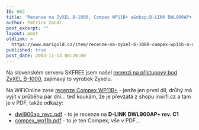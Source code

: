 ```yaml
---
ID: 663
title: 'Recenze na ZyXEL B-1000, Compex WP11B+ a&nbsp;D-LINK DWL900AP+'
author: Patrick Zandl
post_excerpt: ""
layout: post
oldlink: >
  https://www.marigold.cz/item/recenze-na-zyxel-b-1000-compex-wp11b-a-d-link-dwl900ap
published: true
post_date: 2003-11-13 08:20:00
---
```

<p>
Na slovenském serveru SKFREE jsem našel <A href="http://www.skfree.net/modules.php?op=modload&amp;name=News&amp;file=article&amp;sid=109" target=_blank>recenzi na přístupový bod ZyXEL B-1000</A>, zajímavý to výrobek Zyxelu. </p>

<p>
Na WiFiOnline zase <A href="http://www.elity.cz/wifi/wifionline/view.php?cisloclanku=2003111201"><SPAN class=clanadpis>recenze Compex WP11B+</SPAN></A>&#160;- jenže jen první díl, drůhý má vyjít v průběhu pár dní... teď koukám, že je převzatá z shopu inwifi.cz a tam je v PDF, takže odkazy: </p>

<UL>
<LI><A href="http://www.inwifi.cz/download/DWL900AP/dwl900ap_revc.pdf" target=_blank>dwl900ap_revc.pdf</A>&#160;- to je recenze na <STRONG>D-LINK DWL900AP+ rev. C1 </STRONG><BR>
<LI><A href="http://www.inwifi.cz/download/WP11B/compex_wp11b.pdf" target=_blank>compex_wp11b.pdf</A>&#160;- to je ten Compex, vše v PDF...</LI></UL>